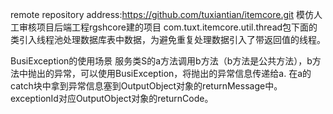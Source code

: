 remote repository address:https://github.com/tuxiantian/itemcore.git 
模仿人工审核项目后端工程rgshcore建的项目 
com.tuxt.itemcore.util.thread包下面的类引入线程池处理数据库表中数据，为避免重复处理数据引入了带返回值的线程。 

BusiException的使用场景 
服务类S的a方法调用b方法（b方法是公共方法），b方法中抛出的异常，可以使用BusiException，将抛出的异常信息传递给a. 
在a的catch块中拿到异常信息塞到OutputObject对象的returnMessage中。exceptionId对应OutputObject对象的returnCode。